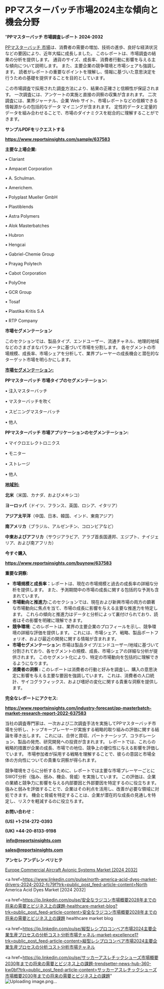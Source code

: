 # PPマスターバッチ市場2024主な傾向と機会分野

"<strong>PPマスターバッチ 市場調査レポート 2024-2032</strong>

<a href=https://www.reportsinsights.com/sample/637583>PPマスターバッチ 市場</a>は、消費者の需要の増加、技術の進歩、良好な経済状況などの要因により、近年大幅に成長しました。 このレポートは、市場調査の結果の分析を提供します。 通貨のサイズ、成長率、消費者行動に影響を与える主な傾向について説明します。 また、主要企業の競争環境と市場シェアも強調します。 読者がレポートの重要なポイントを理解し、情報に基づいた意思決定を行うための基礎を提供することを目的としています。

この市場調査で採用された調査方法により、結果の正確さと信頼性が保証されます。 一次調査には、アンケートの実施と直接の洞察の収集が含まれます。 二次調査には、業界ジャーナル、企業 Web サイト、市場レポートなどの信頼できる情報源からの包括的なデータ マイニングが含まれます。 定性的データと定量的データを組み合わせることで、市場のダイナミクスを総合的に理解することができます。

<strong><b>サンプルPDFをリクエストする</b></strong>

<a href=https://www.reportsinsights.com/sample/637583><strong><u>https://www.reportsinsights.com/sample/637583</u></strong></a>

<strong>主要な上場企業:</strong>

• Clariant

• Ampacet Corporation

• A. Schulman.

• Americhem.

• Polyplast Mueller GmbH

• Plastiblends

• Astra Polymers

• Alok Masterbatches

• Hubron

• Hengcai

• Gabriel-Chemie Group

• Prayag Polytech

• Cabot Corporation

• PolyOne

• GCR Group

• Tosaf

• Plastika Kritis S.A

• RTP Company

<strong>市場セグメンテーション</strong>

このセクションでは、製品タイプ、エンドユーザー、流通チャネル、地理的地域などのさまざまなパラメータに基づいて市場を分割します。 各セグメントの市場規模、成長率、市場シェアを分析して、業界プレーヤーの成長機会と潜在的なターゲット市場を明らかにします。

<strong><u>市場セグメンテーション</u></strong><strong><u>:</u></strong>

<strong>PPマスターバッチ 市場タイプのセグメンテーション:</strong>

• 注入マスターバッチ

• マスターバッチを吹く

• スピニングマスターバッチ

• 他人

<strong>PPマスターバッチ 市場アプリケーションのセグメンテーション:</strong>

• マイクロエレクトロニクス

• モニター

• ストレージ

• 他人

<strong><u>地域別</u></strong><strong><u>:</u></strong>

<strong>北米</strong>（米国、カナダ、およびメキシコ）

<strong>ヨーロッパ</strong>（ドイツ、フランス、英国、ロシア、イタリア）

<strong>アジア太平洋</strong>（中国、日本、韓国、インド、東南アジア）

<strong>南アメリカ</strong>（ブラジル、アルゼンチン、コロンビアなど）

<strong>中東およびアフリカ</strong>（サウジアラビア、アラブ首長国連邦、エジプト、ナイジェリア、および南アフリカ）

<strong>今すぐ購入</strong>

<a href=https://www.reportsinsights.com/buynow/637583><strong><u>https://www.reportsinsights.com/buynow/637583</u></strong></a>

<strong>重要な洞察:</strong>
<ul>
  <li><strong>市場規模と成長率：</strong>レポートは、現在の市場規模と過去の成長率の詳細な分析を提供します。 また、予測期間中の市場の成長に関する包括的な予測も含まれています。</li>
  <li><strong>市場動向と推進力:</strong>このセクションでは、現在および新興市場の両方の顕著な市場動向に焦点を当て、市場の成長に影響を与える主要な推進力を特定します。 これらの傾向と推進力はデータと分析によって裏付けられており、読者はその影響を明確に理解できます。</li>
  <li><strong>競争環境</strong>: このレポートは、業界の主要企業のプロフィールを示し、競争環境の詳細な評価を提供します。 これには、市場シェア、戦略、製品ポートフォリオ、および最近の開発に関する情報が含まれます。</li>
  <li><strong>市場セグメンテーション: </strong>市場は製品タイプ/エンドユーザー/地域に基づいて分割されており、各セグメントの規模、成長、市場シェアの詳細な分析が提供されます。 このセグメント化により、特定の市場動向を包括的に理解できるようになります。</li>
  <li><strong>消費者の洞察 : </strong>このレポートは消費者の行動と好みを調査し、購入の意思決定に影響を与える主要な要因を強調しています。 これは、消費者の人口統計、サイコグラフィックス、および嗜好の変化に関する貴重な洞察を提供します。</li>
</ul>
<strong>完全なレポートにアクセス:</strong>

<a href=https://www.reportsinsights.com/industry-forecast/pp-masterbatch-market-research-report-2022-637583><strong><u><b>https://www.reportsinsights.com/industry-forecast/pp-masterbatch-market-research-report-2022-637583</b></u></strong></a>

当社の調査専門家は、一次および二次調査手法を実施してPPマスターバッチ市場を分析し、トップキープレーヤーが実施する戦略的取り組みの評価に関する結論を導き出します。 これには、合併と買収、パートナーシップ、コラボレーション、製品の発売、研究開発への投資が含まれます。 レポートでは、これらの戦略的措置が企業の成長、市場での地位、競争上の優位性に与える影響を評価しています。 市場参加者が採用する戦略を理解することで、彼らの意図と市場全体の方向性についての貴重な洞察が得られます。

競争環境をさらに分析するために、レポートでは主要な市場プレーヤーごとにSWOT分析（強み、弱み、機会、脅威）を実施しています。 この評価は、企業の業績と競争力に影響を与える内部要因と外部要因を特定するのに役立ちます。 強みと弱みを評価することで、企業はその利点を活用し、改善が必要な領域に対処できます。 機会と脅威を特定することは、企業が潜在的な成長の見通しを特定し、リスクを軽減するのに役立ちます。

<strong>お問い合わせ：</strong>

<strong>(US) +1-214-272-0393</strong>

<strong>(UK) +44-20-8133-9198</strong>

<strong> </strong><a href=info@reportsinsights.com><strong><u>info@reportsinsights.com</u></strong></a>

<a href=sales@reportsinsights.com><strong><u>sales@reportsinsights.com</u></strong></a>

<strong>アンセレ アンデレン ベリヒテ</strong>

<a href=https://www.linkedin.com/pulse/europe-commercial-aircraft-avionic-systems-market-tvisc/>Europe Commercial Aircraft Avionic Systems Market [2024 2032]</a>

<a href=https://www.linkedin.com/pulse/north-america-acid-dyes-market-drivers-2024-2032-fc79f?trk=public_post_feed-article-content>North America Acid Dyes Market [2024 2032]</a>

<a href=https://jp.linkedin.com/pulse/安全なラジコン市場概要2028年までの将来の需要とビジネス上の課題-healthcare-market-blog?trk=public_post_feed-article-content>安全なラジコン市場概要2028年までの将来の需要とビジネス上の課題 healthcare market blog</a>

<a href=https://jp.linkedin.com/pulse/縦型レシプロコンベア市場2024主要企業生産プロセスの分析コスト分析市場チャネル-market-excellence1?trk=public_post_feed-article-content>縦型レシプロコンベア市場2024主要企業生産プロセスの分析コスト分析市場チャネル</a>

<a href=https://jp.linkedin.com/pulse/サッカーアスレチックシューズ市場概要2030年までの将来の需要とビジネス上の課題-trendsetter-news-hub-360-kw0bf?trk=public_post_feed-article-content>サッカーアスレチックシューズ市場概要2030年までの将来の需要とビジネス上の課題</a>"
![Uploading image.png…]()
